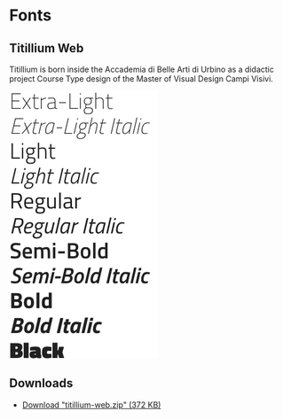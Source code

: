 # Fonts

## Titillium Web

Titillium is born inside the Accademia di Belle Arti di Urbino as a didactic project Course Type design of the Master of Visual Design Campi Visivi.

![Titillium Web preview](/assets/images/titillium-web.png)

## Downloads

- [Download "titillium-web.zip" (372 KB)](/fonts/titillium-web.zip)

